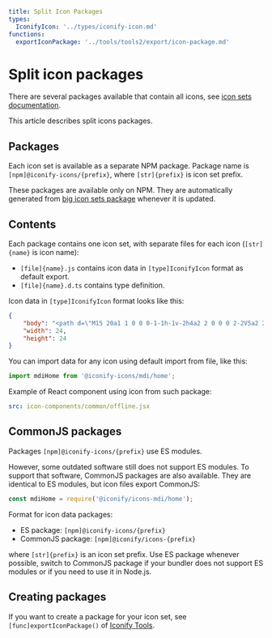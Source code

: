 ```yaml
title: Split Icon Packages
types:
  IconifyIcon: '../types/iconify-icon.md'
functions:
  exportIconPackage: '../tools/tools2/export/icon-package.md'
```

# Split icon packages

There are several packages available that contain all icons, see [icon sets documentation](./index.md).

This article describes split icons packages.

## Packages

Each icon set is available as a separate NPM package. Package name is `[npm]@iconify-icons/{prefix}`, where `[str]{prefix}` is icon set prefix.

These packages are available only on NPM. They are automatically generated from [big icon sets package](./all.md) whenever it is updated.

## Contents

Each package contains one icon set, with separate files for each icon (`[str]{name}` is icon name):

- `[file]{name}.js` contains icon data in `[type]IconifyIcon` format as default export.
- `[file]{name}.d.ts` contains type definition.

Icon data in `[type]IconifyIcon` format looks like this:

```json
{
	"body": "<path d=\"M15 20a1 1 0 0 0-1-1h-1v-2h4a2 2 0 0 0 2-2V5a2 2 0 0 0-2-2H7a2 2 0 0 0-2 2v10a2 2 0 0 0 2 2h4v2h-1a1 1 0 0 0-1 1H2v2h7a1 1 0 0 0 1 1h4a1 1 0 0 0 1-1h7v-2h-7m-8-5V5h10v10H7z\" fill=\"currentColor\"/>",
	"width": 24,
	"height": 24
}
```

You can import data for any icon using default import from file, like this:

```js
import mdiHome from '@iconify-icons/mdi/home';
```

Example of React component using icon from such package:

```yaml
src: icon-components/common/offline.jsx
```

## CommonJS packages

Packages `[npm]@iconify-icons/{prefix}` use ES modules.

However, some outdated software still does not support ES modules. To support that software, CommonJS packages are also available. They are identical to ES modules, but icon files export CommonJS:

```js
const mdiHome = require('@iconify/icons-mdi/home');
```

Format for icon data packages:

- ES package: `[npm]@iconify-icons/{prefix}`
- CommonJS package: `[npm]@iconify/icons-{prefix}`

where `[str]{prefix}` is an icon set prefix. Use ES package whenever possible, switch to CommonJS package if your bundler does not support ES modules or if you need to use it in Node.js.

## Creating packages

If you want to create a package for your icon set, see `[func]exportIconPackage()` of [Iconify Tools](../tools/tools2/index.md).
